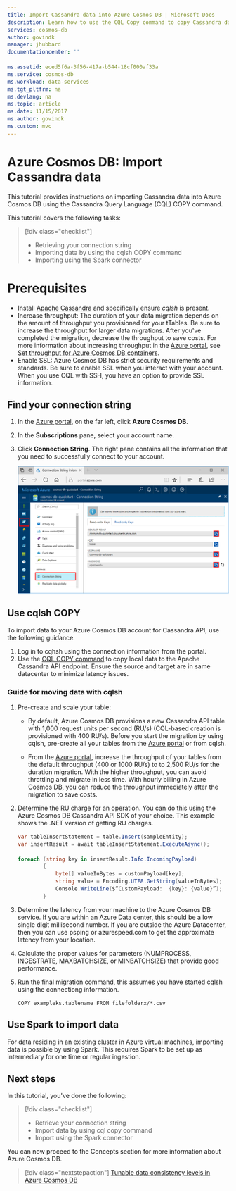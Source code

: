 ```yaml
---
title: Import Cassandra data into Azure Cosmos DB | Microsoft Docs
description: Learn how to use the CQL Copy command to copy Cassandra data into Azure Cosmos DB.
services: cosmos-db
author: govindk
manager: jhubbard
documentationcenter: ''

ms.assetid: eced5f6a-3f56-417a-b544-18cf000af33a
ms.service: cosmos-db
ms.workload: data-services
ms.tgt_pltfrm: na
ms.devlang: na
ms.topic: article
ms.date: 11/15/2017
ms.author: govindk
ms.custom: mvc
---
```

# Azure Cosmos DB: Import Cassandra data

This tutorial provides instructions on importing Cassandra data into Azure Cosmos DB using the Cassandra Query Language (CQL) COPY command. 

This tutorial covers the following tasks:

> [!div class="checklist"]
> * Retrieving your connection string
> * Importing data by using the cqlsh COPY command
> * Importing using the Spark connector 

# Prerequisites

* Install [Apache Cassandra](http://cassandra.apache.org/download/) and specifically ensure *cqlsh* is present.
* Increase throughput: The duration of your data migration depends on the amount of throughput you provisioned for your tTables. Be sure to increase the throughput for larger data migrations. After you've completed the migration, decrease the throughput to save costs. For more information about increasing throughput in the [Azure portal](https://portal.azure.com), see [Set throughput for Azure Cosmos DB containers](set-throughput.md).
* Enable SSL: Azure Cosmos DB has strict security requirements and standards. Be sure to enable SSL when you interact with your account. When you use CQL with SSH, you have an option to provide SSL information. 

## Find your connection string

1. In the [Azure portal](https://portal.azure.com), on the far left, click **Azure Cosmos DB**.

2. In the **Subscriptions** pane, select your account name.

3. Click **Connection String**. The right pane contains all the information that you need to successfully connect to your account.

    ![Connection String blade](./media/cassandra-import-data/keys.png)

## Use cqlsh COPY

To import data to your Azure Cosmos DB account for Cassandra API, use the following guidance.

1. Log in to cqhsh using the connection information from the portal.
2. Use the [CQL COPY command](http://cassandra.apache.org/doc/latest/tools/cqlsh.html#cqlsh) to copy local data to the Apache Cassandra API endpoint. Ensure the source and target are in same datacenter to minimize latency issues.

### Guide for moving data with cqlsh

1. Pre-create and scale your table:
    * By default, Azure Cosmos DB provisions a new Cassandra API table with 1,000 request units per second (RU/s) (CQL-based creation is provisioned with 400 RU/s). Before you start the migration by using cqlsh, pre-create all your tables from the [Azure portal](https://portal.azure.com) or from cqlsh. 

    * From the [Azure portal](https://portal.azure.com), increase the throughput of your tables from the default throughput (400 or 1000 RU/s) to to 2,500 RU/s for the duration migration. With the higher throughput, you can avoid throttling and migrate in less time. With hourly billing in Azure Cosmos DB, you can reduce the throughput immediately after the migration to save costs.

2. Determine the RU charge for an operation. You can do this using the Azure Cosmos DB Cassandra API SDK of your choice. This example shows the .NET version of getting RU charges. 

    ```csharp
    var tableInsertStatement = table.Insert(sampleEntity);
    var insertResult = await tableInsertStatement.ExecuteAsync();

    foreach (string key in insertResult.Info.IncomingPayload)
            {
                byte[] valueInBytes = customPayload[key];
                string value = Encoding.UTF8.GetString(valueInBytes);
                Console.WriteLine($“CustomPayload:  {key}: {value}”);
            }
 
    ``` 

3. Determine the latency from your machine to the Azure Cosmos DB service. If you are within an Azure Data center, this should be a low single digit millisecond number. If you are outside the Azure Datacenter, then you can use psping or azurespeed.com to get the approximate latency from your location.   

4. Calculate the proper values for parameters (NUMPROCESS, INGESTRATE, MAXBATCHSIZE, or MINBATCHSIZE) that provide good performance. 

5. Run the final migration command, this assumes you have started cqlsh using the connectiong information.

   ```
   COPY exampleks.tablename FROM filefolderx/*.csv 
   ```

## Use Spark to import data

For data residing in an existing cluster in Azure virtual machines, importing data is possible by using Spark. This requires Spark to be set up as intermediary for one time or regular ingestion. 

## Next steps

In this tutorial, you've done the following:

> [!div class="checklist"]
> * Retrieve your connection string
> * Import data by using cql copy command
> * Import using the Spark connector 

You can now proceed to the Concepts section for more information about Azure Cosmos DB. 

> [!div class="nextstepaction"]
>[Tunable data consistency levels in Azure Cosmos DB](../cosmos-db/consistency-levels.md)
